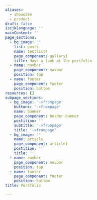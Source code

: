 ```yaml
---
aliases:
  - showcase
  - product
draft: false
iscjklanguage: ''
mainContent: ''
page_sections:
  - bg_image: ''
    list: posts
    name: testlist4
    page_component: gallery1
    title: Have a look at the portfolio
  - name: navbar
    page_component: navbar
    position: top
  - name: footer
    page_component: footer
    position: bottom
resources: []
subpage_sections:
  - bg_image: '->frompage'
    buttons: '->frompage'
    name: banner
    page_component: header-banner
    postition: ''
    subtitle: '->frompage'
    title: '->frompage'
  - bg_image: ''
    name: article
    page_component: article1
    postition: ''
    title: ''
  - name: navbar
    page_component: navbar
    position: top
  - name: footer
    page_component: footer
    position: bottom
title: Portfolio

---
```

